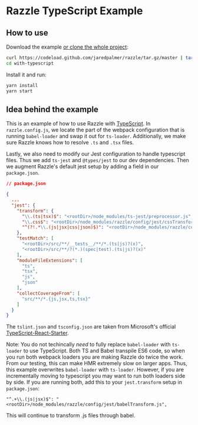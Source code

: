 # Razzle TypeScript Example

## How to use
Download the example [or clone the whole project](https://github.com/jaredpalmer/razzle.git):

```bash
curl https://codeload.github.com/jaredpalmer/razzle/tar.gz/master | tar -xz --strip=2 razzle-master/examples/with-typescript
cd with-typescript
```

Install it and run:

```bash
yarn install
yarn start
```

## Idea behind the example
This is an example of how to use Razzle with [TypeScript](https://github.com/Microsoft/TypeScript). 
In `razzle.config.js`, we locate the part of the webpack configuration 
that is running `babel-loader` and swap it out for `ts-loader`. 
Additionally, we make sure Razzle knows how to resolve `.ts` and `.tsx` files.

Lastly, we also need to modify our Jest configuration to handle typescript files. 
Thus we add `ts-jest` and `@types/jest` to our dev dependencies. Then we augment Razzle's default jest setup by adding a field in our `package.json`.

```json
// package.json

{
  ...
  "jest": {
    "transform": {
      "\\.(ts|tsx)$": "<rootDir>/node_modules/ts-jest/preprocessor.js",
      "\\.css$": "<rootDir>/node_modules/razzle/config/jest/cssTransform.js",
      "^(?!.*\\.(js|jsx|css|json)$)": "<rootDir>/node_modules/razzle/config/jest/fileTransform.js"
    },
    "testMatch": [
      "<rootDir>/src/**/__tests__/**/*.(ts|js)?(x)",
      "<rootDir>/src/**/?(*.)(spec|test).(ts|js)?(x)"
    ],
    "moduleFileExtensions": [
      "ts",
      "tsx",
      "js",
      "json"
    ],
    "collectCoverageFrom": [
      "src/**/*.{js,jsx,ts,tsx}"
    ]
  }
}
```

The `tslint.json` and `tsconfig.json` are taken from Microsoft's official 
[TypeScript-React-Starter](https://github.com/Microsoft/TypeScript-React-Starter).

Note: You do not techincally _need_ to fully replace `babel-loader` with 
`ts-loader` to use TypeScript. Both TS and Babel transpile ES6 code,
so when you run both webpack loaders you are making Razzle do twice the work. From our testing,
this can make HMR extremely slow on larger apps. Thus, this example overwrites
`babel-loader` with `ts-loader`. However, if you are incrementally moving to typescript you may want to run both loaders side by side. If you are running both, add this to your `jest.transform` setup in `package.json`:

```
"^.+\\.(js|jsx)$": "<rootDir>/node_modules/razzle/config/jest/babelTransform.js",
```
This will continue to transform .js files through babel.
